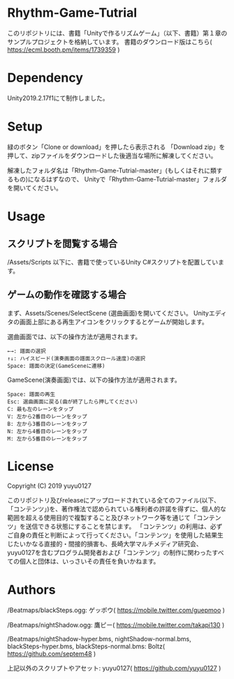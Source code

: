 # Rhythm-Game-Tutrial
このリポジトリには、書籍「Unityで作るリズムゲーム」（以下、書籍）第１章のサンプルプロジェクトを格納しています。
書籍のダウンロード版はこちら( https://ecml.booth.pm/items/1739359 )

# Dependency
Unity2019.2.17f1にて制作しました。

# Setup
緑のボタン「Clone or download」を押したら表示される
「Download zip」を押して、zipファイルをダウンロードした後適当な場所に解凍してください。

解凍したフォルダ名は「Rhythm-Game-Tutrial-master」(もしくはそれに類するもの)になるはずなので、
Unityで「Rhythm-Game-Tutrial-master」フォルダを開いてください。

# Usage
## スクリプトを閲覧する場合
/Assets/Scripts 以下に、書籍で使っているUnity C#スクリプトを配置しています。

## ゲームの動作を確認する場合
まず、Assets/Scenes/SelectScene (選曲画面)を開いてください。
Unityエディタの画面上部にある再生アイコンをクリックするとゲームが開始します。

選曲画面では、以下の操作方法が適用されます。
```
←→: 譜面の選択
↑↓: ハイスピード(演奏画面の譜面スクロール速度)の選択
Space: 譜面の決定(GameSceneに遷移)
```

GameScene(演奏画面)では、以下の操作方法が適用されます。
```
Space: 譜面の再生
Esc: 選曲画面に戻る(曲が終了したら押してください)
C: 最も左のレーンをタップ
V: 左から2番目のレーンをタップ
B: 左から3番目のレーンをタップ
N: 左から4番目のレーンをタップ
M: 左から5番目のレーンをタップ
```
# License
Copyright (C) 2019  yuyu0127

このリポジトリ及びreleaseにアップロードされている全てのファイル(以下、「コンテンツ」)を、著作権法で認められている権利者の許諾を得ずに、個人的な範囲を超える使用目的で複製すること及びネットワーク等を通じて「コンテンツ」を送信できる状態にすることを禁じます。
「コンテンツ」の利用は、必ずご自身の責任と判断によって行ってください。「コンテンツ」を使用した結果生じたいかなる直接的・間接的損害も、長崎大学マルチメディア研究会、yuyu0127を含むプログラム開発者および「コンテンツ」の制作に関わったすべての個人と団体は、いっさいその責任を負いかねます。

# Authors

/Beatmaps/blackSteps.ogg: ゲッポウ( https://mobile.twitter.com/guepmoo )

/Beatmaps/nightShadow.ogg: 鷹ピー( https://mobile.twitter.com/takapi130 )

/Beatmaps/nightShadow-hyper.bms, nightShadow-normal.bms, blackSteps-hyper.bms, blackSteps-normal.bms: Boltz( https://github.com/septem48 )

上記以外のスクリプトやアセット: yuyu0127( https://github.com/yuyu0127 )
